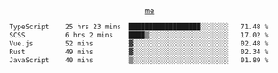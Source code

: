 <p align="center">
  <samp>
    <a href="https://yiwwhl.com">me</a>
  </samp>
</p>

<!--START_SECTION:waka-->

```txt
TypeScript    25 hrs 23 mins  ██████████████████░░░░░░░   71.48 %
SCSS          6 hrs 2 mins    ████▒░░░░░░░░░░░░░░░░░░░░   17.02 %
Vue.js        52 mins         ▓░░░░░░░░░░░░░░░░░░░░░░░░   02.48 %
Rust          49 mins         ▓░░░░░░░░░░░░░░░░░░░░░░░░   02.34 %
JavaScript    40 mins         ▒░░░░░░░░░░░░░░░░░░░░░░░░   01.89 %
```

<!--END_SECTION:waka-->
